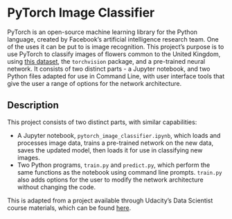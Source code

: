 # PyTorch Image Classifier

PyTorch is an open-source machine learning library for the Python language, created by Facebook’s artificial intelligence research team. One of the uses it can be put to is image recognition. This project’s purpose is to use PyTorch to classify images of flowers common to the United Kingdom, using [this dataset](http://www.robots.ox.ac.uk/~vgg/data/flowers/102/index.html), the `torchvision` package, and a pre-trained neural network. It consists of two distinct parts - a Jupyter notebook, and two Python files adapted for use in Command Line, with user interface tools that give the user a range of options for the network architecture.

## Description

This project consists of two distinct parts, with similar capabilities:

- A Jupyter notebook, `pytorch_image_classifier.ipynb`, which loads and processes image data, trains a pre-trained network on the new data, saves the updated model, then loads it for use in classifying new images. 
- Two Python programs, `train.py` and `predict.py`, which perform the same functions as the notebook using command line prompts. `train.py` also adds options for the user to modify the network architecture without changing the code.

This is adapted from a project available through Udacity’s Data Scientist course materials, which can be found [here](https://github.com/udacity/DSND_Term1/tree/master/projects/p2_image_classifier).
